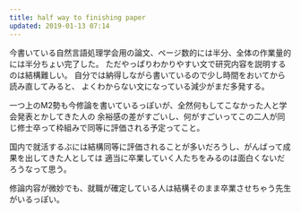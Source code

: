 ```yaml
---
title: half way to finishing paper
updated: 2019-01-13 07:14
---
```

今書いている自然言語処理学会用の論文、ページ数的には半分、全体の作業量的には半分ちょい完了した。
ただやっぱりわかりやすい文で研究内容を説明するのは結構難しい。
自分では納得しながら書いているので少し時間をおいてから読み直してみると、
よくわからない文になっている減少がまだ多発する。

一つ上のM2勢も今修論を書いているっぽいが、全然何もしてこなかった人と学会発表とかしてきた人の
余裕感の差がすごいし、何がすごいってこの二人が同じ修士卒って枠組みで同等に評価される予定ってこと。

国内で就活するぶには結構同等に評価されることが多いだろうし、がんばって成果を出してきた人としては
適当に卒業していく人たちをみるのは面白くないだろうなって思う。

修論内容が微妙でも、就職が確定している人は結構そのまま卒業させちゃう先生がいるっぽい。
